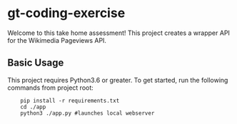 # gt-coding-exercise

Welcome to this take home assessment! This project creates a wrapper API for the Wikimedia Pageviews API.  

## Basic Usage

This project requires Python3.6 or greater. To get started, run the following commands from project root:

```console
	pip install -r requirements.txt
	cd ./app
	python3 ./app.py #launches local webserver
```

